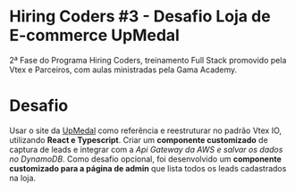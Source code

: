 # Hiring Coders #3 - Desafio Loja de E-commerce UpMedal

2ª Fase do Programa Hiring Coders, treinamento Full Stack promovido pela Vtex e Parceiros, com aulas ministradas pela Gama Academy.


# Desafio

Usar o site da [UpMedal](https://www.upmedal.com/desafios) como referência e reestruturar no padrão Vtex IO, utilizando **React e Typescript**. Criar um **componente customizado** de captura de leads e integrar com a *Api Gateway da AWS e salvar os dados no DynamoDB*. Como desafio opcional, foi desenvolvido um **componente customizado para a página de admin** que lista todos os leads cadastrados na loja.


